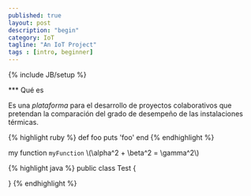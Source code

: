 ```yaml
---
published: true
layout: post
description: "begin"
category: IoT
tagline: "An IoT Project"
tags : [intro, beginner]
---
```


{% include JB/setup %}

*** Qué es

Es una *plataforma* para el desarrollo de proyectos colaborativos que pretendan la comparación del grado de desempeño de las instalaciones térmicas. 

{% highlight ruby %}
def foo
  puts 'foo'
end
{% endhighlight %}

my function `myFunction`
\\(\alpha^2 + \beta^2 = \gamma^2\\) 

{% highlight java %}
public class Test {

}
{% endhighlight %}

